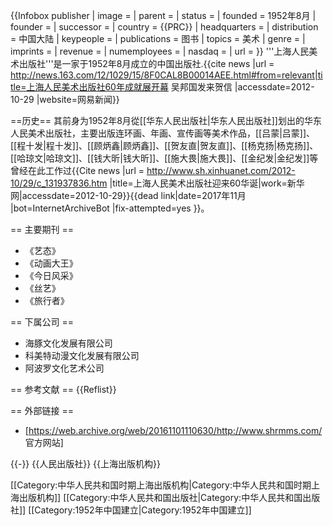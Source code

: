 {{Infobox publisher
| image        = 
| parent       = 
| status       = 
| founded      = 1952年8月
| founder      = 
| successor    = 
| country      = {{PRC}}
| headquarters = 
| distribution = 中国大陆
| keypeople    = 
| publications = 图书
| topics       = 美术
| genre        = 
| imprints     = 
| revenue      = 
| numemployees = 
| nasdaq       = 
| url          = 
}}
'''上海人民美术出版社'''是一家于1952年8月成立的中国出版社.<ref>{{cite news |url = http://news.163.com/12/1029/15/8F0CAL8B00014AEE.html#from=relevant|title=上海人民美术出版社60年成就展开幕 吴邦国发来贺信 |accessdate=2012-10-29 |website=网易新闻}}</ref>

==历史==
其前身为1952年8月從[[华东人民出版社|华东人民出版社]]划出的华东人民美术出版社，主要出版连环画、年画、宣传画等美术作品，[[吕蒙|吕蒙]]、[[程十发|程十发]]、[[顾炳鑫|顾炳鑫]]、[[贺友直|贺友直]]、[[杨克扬|杨克扬]]、[[哈琼文|哈琼文]]、[[钱大昕|钱大昕]]、[[施大畏|施大畏]]、[[金纪发|金纪发]]等曾经在此工作过<ref>{{Cite news |url = http://www.sh.xinhuanet.com/2012-10/29/c_131937836.htm |title=上海人民美术出版社迎来60华诞|work=新华网|accessdate=2012-10-29}}{{dead link|date=2017年11月 |bot=InternetArchiveBot |fix-attempted=yes }}</ref>。

== 主要期刊 ==
* 《艺态》
* 《动画大王》
* 《今日风采》
* 《丝艺》
* 《旅行者》

== 下属公司 ==
* 海豚文化发展有限公司
* 科美特动漫文化发展有限公司
* 阿波罗文化艺术公司

== 参考文献 ==
{{Reflist}}

== 外部链接 ==
* [https://web.archive.org/web/20161101110630/http://www.shrmms.com/ 官方网站]

{{-}}
{{人民出版社}}
{{上海出版机构}}

[[Category:中华人民共和国时期上海出版机构|Category:中华人民共和国时期上海出版机构]]
[[Category:中华人民共和国出版社|Category:中华人民共和国出版社]]
[[Category:1952年中国建立|Category:1952年中国建立]]